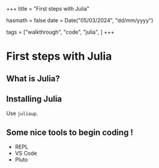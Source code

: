 +++
title = "First steps with Julia"

hasmath = false
date = Date("05/03/2024", "dd/mm/yyyy")

tags = ["walkthrough", "code", "julia", ]
+++

# First steps with Julia

## What is Julia?

## Installing Julia

Use `juliaup`.

## Some nice tools to begin coding !

- REPL
- VS Code
- Pluto